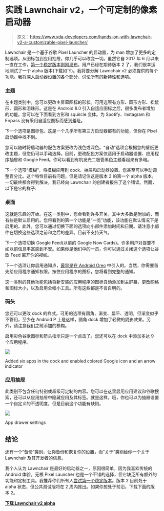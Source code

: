# 实践 Lawnchair v2，一个可定制的像素启动器

> 原文：<https://www.xda-developers.com/hands-on-with-lawnchair-v2-a-customizable-pixel-launcher/>

Lawnchair 是一个基于谷歌 Pixel Launcher 的启动器，为 man 增加了更多的定制选项。从图标包到应用抽屉，你几乎可以改变一切。虽然它自 2017 年 6 月以来一直在工作，[第一个稳定版本刚刚发布](https://www.xda-developers.com/lawnchair-v1-stable-pixel-launcher/)。用户已经在期待版本 2 了，我们很幸运地测试了一个 alpha 版本(下载如下)。我将要分解 Lawnchair v2 必须提供的每个功能。我将深入启动器设置的各个部分，讨论所有的新特性和选项。

### 主题

在主题类别中，您可以更改主屏幕图标的形状。可用选项有方形、圆形方形、松鼠形、圆形和泪珠形。这是在 Android 8.0 引入自适应图标之后，很多发布者增加的功能。您可以在下面看到方形和 squircle 变体。为 Spotify、Instagram 和 Enpass 没有采用自适应图标而感到羞耻。

下一个选项是图标包。这是一个几乎所有第三方启动器都有的功能，但你在 Pixel 启动器中找不到。

您可以随时将启动器的配色方案更改为浅色或深色。“自动”选项会根据您的壁纸更改主题，但您仍可以手动选择。目前，更改配色方案仅适用于启动器设置、应用程序抽屉和 Google Feed。你可以看到有机发光二极管黑色主题看起来有多暗。

下一个选项“模糊”，将模糊应用到 dock、抽屉和启动器设置。您甚至可以手动调整百分比。这个特性目前有问题，但是请记住这是版本 2 的第一个 alpha 版本。一切最终都会得到解决，我已经向 Lawnchair 的创建者报告了这个错误。然而，以下是它的样子:

### 桌面

这就是乐趣的开始。在这一类别中，您会看到许多开关。其中大多数是附加的，而有些是默认启用的。您将看到的第一个功能是“一览”功能，该功能在默认情况下是启用的。此外，您可以通过切换下面的选项向小部件添加时间和日期。请注意小部件在切换这些选项之前和之后的差异。目前不支持天气。

下一个选项切换 Google Feed(以前的 Google Now Cards)。许多用户对提要不如以前信息丰富感到不安。如果你是他们中的一员，你可以通过关闭这个选项让谷歌 Feed 离开你的视线。

下一个选项让你启用通知点，[最早是在 Android Oreo](https://www.xda-developers.com/notification-dots-coming-to-android-o-allowing-you-to-see-notifications-from-the-home-screen/) 中引入的。当然，你需要首先给应用程序通知权限。按住应用程序的图标，您将看到完整的通知。

这一类别的其他功能包括将新安装的应用程序的图标自动添加到主屏幕，更改网格和图标大小，以及启用全幅小工具。所有这些都是不言自明的。

### 码头

您还可以更改 dock 的样式。可用的选项有圆角、渐变、扁平、透明，但渐变似乎不管用，至少在 Android P 上是这样，圆角 dock 增加了轻微的阴影效果。另外，请注意我们之前添加的模糊。

启用彩色谷歌图标和箭头指示只是一个点击了。您还可以在 dock 中添加多达 9 个应用程序。

 <picture>![](img/e480f81080ce0ddb7aabd307a7d3b6d1.png)</picture> 

Added six apps in the dock and enabled colored Google icon and an arrow indicator

### 应用抽屉

此类别不包含任何特别或超级可定制的内容。您可以在这里启用应用建议和谷歌搜索，还可以从应用抽屉中隐藏应用及其标签。就是这样。哦，你也可以为抽屉设置一个自定义的不透明度，但是目前这个功能有缺陷。

 <picture>![](img/ea80c08d80544917b09b07915890e207.png)</picture> 

App drawer settings

## 结论

还有一个“备份”类别，让你备份和恢复你的设置，而“关于”类别给你一个关于 Lawnchair 及其开发者的信息。

我个人认为 Lawnchair 是最好的启动器之一，原因很简单，因为我喜欢传统的 Android 体验。无根 Pixel Launcher 也是一个不错的选择，但它缺乏所有额外的功能和定制工具。我推荐你们所有人[尝试第一个稳定版本](https://www.xda-developers.com/lawnchair-v1-stable-pixel-launcher/)。版本 2 目前处于 alpha 状态，但公共测试版将在 2 周内推出。如果你想处于前沿，下载下面的版本 2。

[**下载 Lawnchair v2 alpha**](https://androidfilehost.com/?fid=746163614322270208)